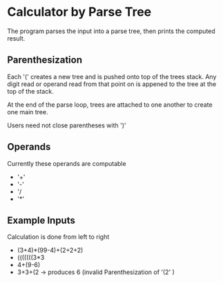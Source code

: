 # Calculator by Parse Tree

The program parses the input into a parse tree, then prints the computed result.

 ## Parenthesization
 
 Each '(' creates a new tree and is pushed onto top of the trees stack. Any digit read or operand read from that point on is appened to the tree at the top of the stack.
 
 At the end of the parse loop, trees are attached to one another to create one main tree.
 
 Users need not close parentheses with ')'
 
## Operands
Currently these operands are computable
 * '+'
 * '-'
 * '/
 * '*'

## Example Inputs

Calculation is done from left to right

* (3+4)*(99-4)+(2+2+2)
* (((((((3*3
* 4+(9-6) 
* 3+3+(2 -> produces 6 (invalid Parenthesization of '(2' )
 

